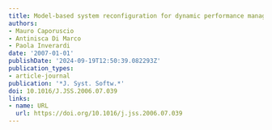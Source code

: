 ```yaml
---
title: Model-based system reconfiguration for dynamic performance management
authors:
- Mauro Caporuscio
- Antinisca Di Marco
- Paola Inverardi
date: '2007-01-01'
publishDate: '2024-09-19T12:50:39.082293Z'
publication_types:
- article-journal
publication: '*J. Syst. Softw.*'
doi: 10.1016/J.JSS.2006.07.039
links:
- name: URL
  url: https://doi.org/10.1016/j.jss.2006.07.039
---
```

